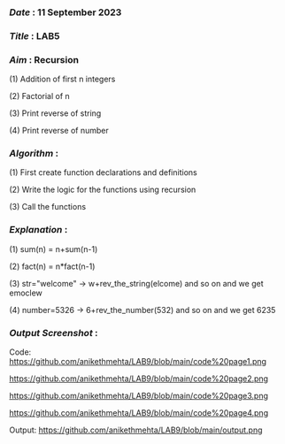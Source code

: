 ### ***Date*** : 11 September 2023
### ***Title*** : LAB5
### ***Aim*** : Recursion
(1) Addition of first n integers

(2) Factorial of n

(3) Print reverse of string

(4) Print reverse of number

### ***Algorithm*** :
(1) First create function declarations and definitions

(2) Write the logic for the functions using recursion

(3) Call the functions

### ***Explanation*** :
(1) sum(n) = n+sum(n-1)

(2) fact(n) = n*fact(n-1)

(3) str="welcome" -> w+rev_the_string(elcome) and so on and we get emoclew

(4) number=5326 -> 6+rev_the_number(532) and so on and we get 6235

### ***Output Screenshot*** :
Code: https://github.com/anikethmehta/LAB9/blob/main/code%20page1.png

  https://github.com/anikethmehta/LAB9/blob/main/code%20page2.png

  https://github.com/anikethmehta/LAB9/blob/main/code%20page3.png

  https://github.com/anikethmehta/LAB9/blob/main/code%20page4.png

Output: https://github.com/anikethmehta/LAB9/blob/main/output.png
